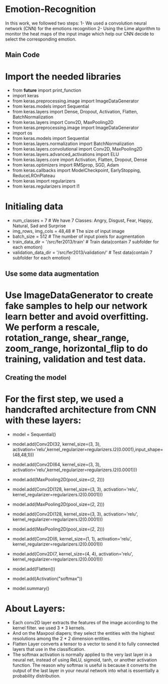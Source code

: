 # Emotion-Recognition
In this work, we followed two steps: 
1- We used a convolution neural network (CNN) for the emotions recognition
2- Using the Lime algorithm to monitor the heat maps of the input image which help our CNN decide to select the corresponding emotion.

Main Code
-
# Import the needed libraries
- from __future__ import print_function
- import keras
- from keras.preprocessing.image import ImageDataGenerator
- from keras.models import Sequential
- from keras.layers import Dense, Dropout, Activation, Flatten, BatchNormalization
- from keras.layers import Conv2D, MaxPooling2D
- from keras.preprocessing.image import ImageDataGenerator
- import os
- from keras.models import Sequential
- from keras.layers.normalization import BatchNormalization
- from keras.layers.convolutional import Conv2D, MaxPooling2D
- from keras.layers.advanced_activations import ELU
- from keras.layers.core import Activation, Flatten, Dropout, Dense
- from keras.optimizers import RMSprop, SGD, Adam
- from keras.callbacks import ModelCheckpoint, EarlyStopping, ReduceLROnPlateau
- from keras import regularizers
- from keras.regularizers import l1

# Initialing data
- num_classes = 7                                        # We have 7 Classes: Angry, Disgust, Fear, Happy, Natural, Sad and Surprise
- img_rows, img_cols = 48,48                             # The size of input image
- batch_size = 512                                       # The number of input pixels for augmentation
- train_data_dir = '/src/fer2013/train'                  # Train data(contain 7 subfolder for each emotion)
- validation_data_dir = '/src/fer2013/validation/'       # Test data(contain 7 subfolder for each emotion)

Use some data augmentation
-
# Use ImageDataGenerator to create fake samples to help our network learn better and avoid overfitting. We perform a rescale, rotation_range, shear_range, zoom_range, horizontal_flip to do training, validation and test data.
        
Creating the model
-
# For the first step, we used a handcrafted architecture from CNN with these layers: 
- model = Sequential()

- model.add(Conv2D(32, kernel_size=(3, 3), activation='relu',kernel_regularizer=regularizers.l2(0.0001),input_shape=(48,48,1)))
- model.add(Conv2D(64, kernel_size=(3, 3), activation='relu',kernel_regularizer=regularizers.l2(0.0001)))
- model.add(MaxPooling2D(pool_size=(2, 2)))

- model.add(Conv2D(128, kernel_size=(3, 3), activation='relu', kernel_regularizer=regularizers.l2(0.0001)))
- model.add(MaxPooling2D(pool_size=(2, 2)))

- model.add(Conv2D(128, kernel_size=(3, 3), activation='relu', kernel_regularizer=regularizers.l2(0.0001)))
- model.add(MaxPooling2D(pool_size=(2, 2)))

- model.add(Conv2D(6, kernel_size=(1, 1), activation='relu', kernel_regularizer=regularizers.l2(0.0001)))
- model.add(Conv2D(7, kernel_size=(4, 4), activation='relu', kernel_regularizer=regularizers.l2(0.0001)))

- model.add(Flatten())
- model.add(Activation("softmax"))
- model.summary()

# About Layers:
- Each conv2D layer extracts the features of the image according to the kernel filter. we used 3 * 3 kernels.
- And on the Maxpool diapers; they select the entities with the highest resolutions among the 2 * 2 dimension entities.
- Flatten Layer converts a tensor to a vector to send it to fully connected layers that use in the classification.
- The softmax activation is normally applied to the very last layer in a neural net, instead of using ReLU, sigmoid, tanh, or another activation function. The reason why softmax is useful is because it converts the output of the last layer in your neural network into what is essentially a probability distribution.


